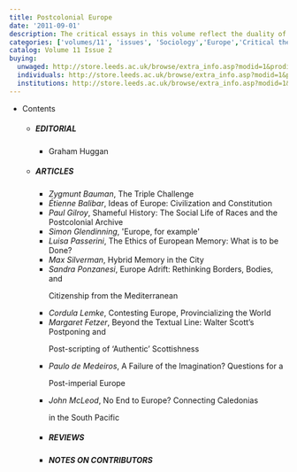 ```yaml
---
title: Postcolonial Europe
date: '2011-09-01'
description: The critical essays in this volume reflect the duality of postcolonial Europe as, on the one hand, a site of rising xenophobia and exclusion, and of convivial inclusiveness and transcultural aperture on the other.
categories: ['volumes/11', 'issues', 'Sociology','Europe','Critical theory','Law','Social sciences','Humanities','Asia','Postcolonial']
catalog: Volume 11 Issue 2
buying:
  unwaged: http://store.leeds.ac.uk/browse/extra_info.asp?modid=1&prodid=2643&deptid=26&compid=1&prodvarid=0&searchresults=1
  individuals: http://store.leeds.ac.uk/browse/extra_info.asp?modid=1&prodid=2644&deptid=26&compid=1&prodvarid=0&searchresults=1
  institutions: http://store.leeds.ac.uk/browse/extra_info.asp?modid=1&prodid=2645&deptid=26&compid=1&prodvarid=0&searchresults=1
---
```


<ul id="issue_contents">
<li>Contents
<ul>
<li>
<h5>EDITORIAL</h5>
<ul>
<li>Graham Huggan</li>
</ul>
</li>
<li>
<h5>ARTICLES</h5>
<ul>
<li><em>Zygmunt Bauman</em>, The Triple Challenge</li>
                    <li><em>Étienne Balibar</em>, Ideas of Europe: Civilization and Constitution</li>
                    <li><em>Paul Gilroy</em>, Shameful History: The Social Life of Races and the Postcolonial Archive</li>
                    <li><em>Simon Glendinning</em>, 'Europe, for example'</li>
                    <li><em>Luisa Passerini</em>, The Ethics of European Memory: What is to be Done?</li>
                    <li><em>Max Silverman</em>, Hybrid Memory in the City</li>
                    <li><em>Sandra Ponzanesi</em>, Europe Adrift: Rethinking Borders, Bodies, and
                        <p>Citizenship from the Mediterranean</p></li>
                    <li><em>Cordula Lemke</em>, Contesting Europe, Provincializing the World</li>
                    <li><em>Margaret Fetzer</em>, Beyond the Textual Line: Walter Scott’s Postponing and
                        <p>Post-scripting of ‘Authentic’ Scottishness</p></li>
                    <li><em>Paulo de Medeiros</em>, A Failure of the Imagination? Questions for a
                        <p>Post-imperial Europe</p></li>
                    <li><em>John McLeod</em>, No End to Europe? Connecting Caledonias
                        <p>in the South Pacific</p></li>
                    <li><h5>REVIEWS</h5>
                        <ul></ul>
                    </li>
                    <li><h5>NOTES ON CONTRIBUTORS</h5>
                        <ul></ul>
                    </li>
                </ul>
            </li>
        </ul>